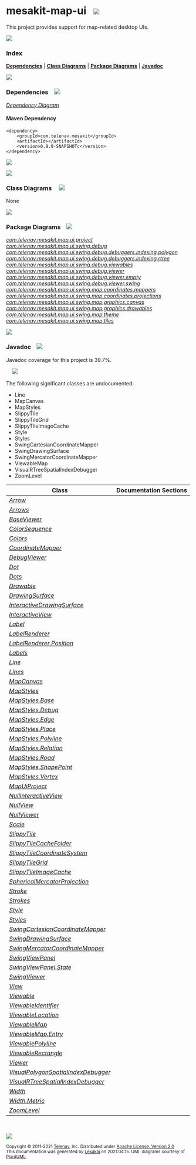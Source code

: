 # mesakit-map-ui &nbsp;&nbsp;![](https://www.kivakit.org/images/gears-40.png)

This project provides support for map-related desktop UIs.

![](https://www.kivakit.org/images/horizontal-line.png)

### Index



[**Dependencies**](#dependencies) | [**Class Diagrams**](#class-diagrams) | [**Package Diagrams**](#package-diagrams) | [**Javadoc**](#javadoc)

![](https://www.kivakit.org/images/horizontal-line.png)

### Dependencies <a name="dependencies"></a> &nbsp;&nbsp; ![](https://www.kivakit.org/images/dependencies-40.png)

[*Dependency Diagram*](documentation/diagrams/dependencies.svg)

#### Maven Dependency

    <dependency>
        <groupId>com.telenav.mesakit</groupId>
        <artifactId></artifactId>
        <version>0.9.0-SNAPSHOTc</version>
    </dependency>

![](https://www.kivakit.org/images/short-horizontal-line.png)

[//]: # (start-user-text)



[//]: # (end-user-text)

![](https://www.kivakit.org/images/short-horizontal-line.png)

### Class Diagrams <a name="class-diagrams"></a> &nbsp; &nbsp; ![](https://www.kivakit.org/images/diagram-48.png)

None

![](https://www.kivakit.org/images/short-horizontal-line.png)

### Package Diagrams <a name="package-diagrams"></a> &nbsp;&nbsp; ![](https://www.kivakit.org/images/box-40.png)

[*com.telenav.mesakit.map.ui.project*](documentation/diagrams/com.telenav.mesakit.map.ui.project.svg)  
[*com.telenav.mesakit.map.ui.swing.debug*](documentation/diagrams/com.telenav.mesakit.map.ui.swing.debug.svg)  
[*com.telenav.mesakit.map.ui.swing.debug.debuggers.indexing.polygon*](documentation/diagrams/com.telenav.mesakit.map.ui.swing.debug.debuggers.indexing.polygon.svg)  
[*com.telenav.mesakit.map.ui.swing.debug.debuggers.indexing.rtree*](documentation/diagrams/com.telenav.mesakit.map.ui.swing.debug.debuggers.indexing.rtree.svg)  
[*com.telenav.mesakit.map.ui.swing.debug.viewables*](documentation/diagrams/com.telenav.mesakit.map.ui.swing.debug.viewables.svg)  
[*com.telenav.mesakit.map.ui.swing.debug.viewer*](documentation/diagrams/com.telenav.mesakit.map.ui.swing.debug.viewer.svg)  
[*com.telenav.mesakit.map.ui.swing.debug.viewer.empty*](documentation/diagrams/com.telenav.mesakit.map.ui.swing.debug.viewer.empty.svg)  
[*com.telenav.mesakit.map.ui.swing.debug.viewer.swing*](documentation/diagrams/com.telenav.mesakit.map.ui.swing.debug.viewer.swing.svg)  
[*com.telenav.mesakit.map.ui.swing.map.coordinates.mappers*](documentation/diagrams/com.telenav.mesakit.map.ui.swing.map.coordinates.mappers.svg)  
[*com.telenav.mesakit.map.ui.swing.map.coordinates.projections*](documentation/diagrams/com.telenav.mesakit.map.ui.swing.map.coordinates.projections.svg)  
[*com.telenav.mesakit.map.ui.swing.map.graphics.canvas*](documentation/diagrams/com.telenav.mesakit.map.ui.swing.map.graphics.canvas.svg)  
[*com.telenav.mesakit.map.ui.swing.map.graphics.drawables*](documentation/diagrams/com.telenav.mesakit.map.ui.swing.map.graphics.drawables.svg)  
[*com.telenav.mesakit.map.ui.swing.map.theme*](documentation/diagrams/com.telenav.mesakit.map.ui.swing.map.theme.svg)  
[*com.telenav.mesakit.map.ui.swing.map.tiles*](documentation/diagrams/com.telenav.mesakit.map.ui.swing.map.tiles.svg)  

![](https://www.kivakit.org/images/short-horizontal-line.png)

### Javadoc <a name="javadoc"></a> &nbsp;&nbsp; ![](https://www.kivakit.org/images/books-40.png)

Javadoc coverage for this project is 39.7%.  
  
&nbsp; &nbsp;  ![](https://www.kivakit.org/images/meter-40-12.png)

The following significant classes are undocumented:  

- Line  
- MapCanvas  
- MapStyles  
- SlippyTile  
- SlippyTileGrid  
- SlippyTileImageCache  
- Style  
- Styles  
- SwingCartesianCoordinateMapper  
- SwingDrawingSurface  
- SwingMercatorCoordinateMapper  
- ViewableMap  
- VisualRTreeSpatialIndexDebugger  
- ZoomLevel

| Class | Documentation Sections |
|---|---|
| [*Arrow*](https://telenav.github.io/mesakit-data/javadoc/mesakit.map.ui/com/telenav/mesakit/map/ui/swing/map/graphics/drawables/Arrow.html) |  |  
| [*Arrows*](https://telenav.github.io/mesakit-data/javadoc/mesakit.map.ui/com/telenav/mesakit/map/ui/swing/map/theme/Arrows.html) |  |  
| [*BaseViewer*](https://telenav.github.io/mesakit-data/javadoc/mesakit.map.ui/com/telenav/mesakit/map/ui/swing/debug/viewer/BaseViewer.html) |  |  
| [*ColorSequence*](https://telenav.github.io/mesakit-data/javadoc/mesakit.map.ui/com/telenav/mesakit/map/ui/swing/debug/viewer/ColorSequence.html) |  |  
| [*Colors*](https://telenav.github.io/mesakit-data/javadoc/mesakit.map.ui/com/telenav/mesakit/map/ui/swing/debug/viewer/swing/Colors.html) |  |  
| [*CoordinateMapper*](https://telenav.github.io/mesakit-data/javadoc/mesakit.map.ui/com/telenav/mesakit/map/ui/swing/map/coordinates/mappers/CoordinateMapper.html) |  |  
| [*DebugViewer*](https://telenav.github.io/mesakit-data/javadoc/mesakit.map.ui/com/telenav/mesakit/map/ui/swing/debug/viewer/swing/DebugViewer.html) |  |  
| [*Dot*](https://telenav.github.io/mesakit-data/javadoc/mesakit.map.ui/com/telenav/mesakit/map/ui/swing/map/graphics/drawables/Dot.html) |  |  
| [*Dots*](https://telenav.github.io/mesakit-data/javadoc/mesakit.map.ui/com/telenav/mesakit/map/ui/swing/map/theme/Dots.html) |  |  
| [*Drawable*](https://telenav.github.io/mesakit-data/javadoc/mesakit.map.ui/com/telenav/mesakit/map/ui/swing/debug/Drawable.html) |  |  
| [*DrawingSurface*](https://telenav.github.io/mesakit-data/javadoc/mesakit.map.ui/com/telenav/mesakit/map/ui/swing/debug/DrawingSurface.html) |  |  
| [*InteractiveDrawingSurface*](https://telenav.github.io/mesakit-data/javadoc/mesakit.map.ui/com/telenav/mesakit/map/ui/swing/debug/InteractiveDrawingSurface.html) |  |  
| [*InteractiveView*](https://telenav.github.io/mesakit-data/javadoc/mesakit.map.ui/com/telenav/mesakit/map/ui/swing/debug/InteractiveView.html) |  |  
| [*Label*](https://telenav.github.io/mesakit-data/javadoc/mesakit.map.ui/com/telenav/mesakit/map/ui/swing/map/graphics/drawables/Label.html) |  |  
| [*LabelRenderer*](https://telenav.github.io/mesakit-data/javadoc/mesakit.map.ui/com/telenav/mesakit/map/ui/swing/debug/viewer/swing/LabelRenderer.html) |  |  
| [*LabelRenderer.Position*](https://telenav.github.io/mesakit-data/javadoc/mesakit.map.ui/com/telenav/mesakit/map/ui/swing/debug/viewer/swing/LabelRenderer.Position.html) |  |  
| [*Labels*](https://telenav.github.io/mesakit-data/javadoc/mesakit.map.ui/com/telenav/mesakit/map/ui/swing/map/theme/Labels.html) |  |  
| [*Line*](https://telenav.github.io/mesakit-data/javadoc/mesakit.map.ui/com/telenav/mesakit/map/ui/swing/map/graphics/drawables/Line.html) |  |  
| [*Lines*](https://telenav.github.io/mesakit-data/javadoc/mesakit.map.ui/com/telenav/mesakit/map/ui/swing/map/theme/Lines.html) |  |  
| [*MapCanvas*](https://telenav.github.io/mesakit-data/javadoc/mesakit.map.ui/com/telenav/mesakit/map/ui/swing/map/graphics/canvas/MapCanvas.html) |  |  
| [*MapStyles*](https://telenav.github.io/mesakit-data/javadoc/mesakit.map.ui/com/telenav/mesakit/map/ui/swing/map/theme/MapStyles.html) |  |  
| [*MapStyles.Base*](https://telenav.github.io/mesakit-data/javadoc/mesakit.map.ui/com/telenav/mesakit/map/ui/swing/map/theme/MapStyles.Base.html) |  |  
| [*MapStyles.Debug*](https://telenav.github.io/mesakit-data/javadoc/mesakit.map.ui/com/telenav/mesakit/map/ui/swing/map/theme/MapStyles.Debug.html) |  |  
| [*MapStyles.Edge*](https://telenav.github.io/mesakit-data/javadoc/mesakit.map.ui/com/telenav/mesakit/map/ui/swing/map/theme/MapStyles.Edge.html) |  |  
| [*MapStyles.Place*](https://telenav.github.io/mesakit-data/javadoc/mesakit.map.ui/com/telenav/mesakit/map/ui/swing/map/theme/MapStyles.Place.html) |  |  
| [*MapStyles.Polyline*](https://telenav.github.io/mesakit-data/javadoc/mesakit.map.ui/com/telenav/mesakit/map/ui/swing/map/theme/MapStyles.Polyline.html) |  |  
| [*MapStyles.Relation*](https://telenav.github.io/mesakit-data/javadoc/mesakit.map.ui/com/telenav/mesakit/map/ui/swing/map/theme/MapStyles.Relation.html) |  |  
| [*MapStyles.Road*](https://telenav.github.io/mesakit-data/javadoc/mesakit.map.ui/com/telenav/mesakit/map/ui/swing/map/theme/MapStyles.Road.html) |  |  
| [*MapStyles.ShapePoint*](https://telenav.github.io/mesakit-data/javadoc/mesakit.map.ui/com/telenav/mesakit/map/ui/swing/map/theme/MapStyles.ShapePoint.html) |  |  
| [*MapStyles.Vertex*](https://telenav.github.io/mesakit-data/javadoc/mesakit.map.ui/com/telenav/mesakit/map/ui/swing/map/theme/MapStyles.Vertex.html) |  |  
| [*MapUiProject*](https://telenav.github.io/mesakit-data/javadoc/mesakit.map.ui/com/telenav/mesakit/map/ui/project/MapUiProject.html) |  |  
| [*NullInteractiveView*](https://telenav.github.io/mesakit-data/javadoc/mesakit.map.ui/com/telenav/mesakit/map/ui/swing/debug/viewer/empty/NullInteractiveView.html) |  |  
| [*NullView*](https://telenav.github.io/mesakit-data/javadoc/mesakit.map.ui/com/telenav/mesakit/map/ui/swing/debug/viewer/empty/NullView.html) |  |  
| [*NullViewer*](https://telenav.github.io/mesakit-data/javadoc/mesakit.map.ui/com/telenav/mesakit/map/ui/swing/debug/viewer/empty/NullViewer.html) |  |  
| [*Scale*](https://telenav.github.io/mesakit-data/javadoc/mesakit.map.ui/com/telenav/mesakit/map/ui/swing/map/graphics/canvas/Scale.html) |  |  
| [*SlippyTile*](https://telenav.github.io/mesakit-data/javadoc/mesakit.map.ui/com/telenav/mesakit/map/ui/swing/map/tiles/SlippyTile.html) |  |  
| [*SlippyTileCacheFolder*](https://telenav.github.io/mesakit-data/javadoc/mesakit.map.ui/com/telenav/mesakit/map/ui/swing/map/tiles/SlippyTileCacheFolder.html) |  |  
| [*SlippyTileCoordinateSystem*](https://telenav.github.io/mesakit-data/javadoc/mesakit.map.ui/com/telenav/mesakit/map/ui/swing/map/tiles/SlippyTileCoordinateSystem.html) |  |  
| [*SlippyTileGrid*](https://telenav.github.io/mesakit-data/javadoc/mesakit.map.ui/com/telenav/mesakit/map/ui/swing/map/tiles/SlippyTileGrid.html) |  |  
| [*SlippyTileImageCache*](https://telenav.github.io/mesakit-data/javadoc/mesakit.map.ui/com/telenav/mesakit/map/ui/swing/map/tiles/SlippyTileImageCache.html) |  |  
| [*SphericalMercatorProjection*](https://telenav.github.io/mesakit-data/javadoc/mesakit.map.ui/com/telenav/mesakit/map/ui/swing/map/coordinates/projections/SphericalMercatorProjection.html) |  |  
| [*Stroke*](https://telenav.github.io/mesakit-data/javadoc/mesakit.map.ui/com/telenav/mesakit/map/ui/swing/map/graphics/canvas/Stroke.html) |  |  
| [*Strokes*](https://telenav.github.io/mesakit-data/javadoc/mesakit.map.ui/com/telenav/mesakit/map/ui/swing/map/theme/Strokes.html) |  |  
| [*Style*](https://telenav.github.io/mesakit-data/javadoc/mesakit.map.ui/com/telenav/mesakit/map/ui/swing/map/graphics/canvas/Style.html) |  |  
| [*Styles*](https://telenav.github.io/mesakit-data/javadoc/mesakit.map.ui/com/telenav/mesakit/map/ui/swing/map/theme/Styles.html) |  |  
| [*SwingCartesianCoordinateMapper*](https://telenav.github.io/mesakit-data/javadoc/mesakit.map.ui/com/telenav/mesakit/map/ui/swing/map/coordinates/mappers/SwingCartesianCoordinateMapper.html) |  |  
| [*SwingDrawingSurface*](https://telenav.github.io/mesakit-data/javadoc/mesakit.map.ui/com/telenav/mesakit/map/ui/swing/debug/viewer/swing/SwingDrawingSurface.html) |  |  
| [*SwingMercatorCoordinateMapper*](https://telenav.github.io/mesakit-data/javadoc/mesakit.map.ui/com/telenav/mesakit/map/ui/swing/map/coordinates/mappers/SwingMercatorCoordinateMapper.html) |  |  
| [*SwingViewPanel*](https://telenav.github.io/mesakit-data/javadoc/mesakit.map.ui/com/telenav/mesakit/map/ui/swing/debug/viewer/swing/SwingViewPanel.html) |  |  
| [*SwingViewPanel.State*](https://telenav.github.io/mesakit-data/javadoc/mesakit.map.ui/com/telenav/mesakit/map/ui/swing/debug/viewer/swing/SwingViewPanel.State.html) |  |  
| [*SwingViewer*](https://telenav.github.io/mesakit-data/javadoc/mesakit.map.ui/com/telenav/mesakit/map/ui/swing/debug/viewer/swing/SwingViewer.html) |  |  
| [*View*](https://telenav.github.io/mesakit-data/javadoc/mesakit.map.ui/com/telenav/mesakit/map/ui/swing/debug/View.html) |  |  
| [*Viewable*](https://telenav.github.io/mesakit-data/javadoc/mesakit.map.ui/com/telenav/mesakit/map/ui/swing/debug/Viewable.html) |  |  
| [*ViewableIdentifier*](https://telenav.github.io/mesakit-data/javadoc/mesakit.map.ui/com/telenav/mesakit/map/ui/swing/debug/ViewableIdentifier.html) |  |  
| [*ViewableLocation*](https://telenav.github.io/mesakit-data/javadoc/mesakit.map.ui/com/telenav/mesakit/map/ui/swing/debug/viewables/ViewableLocation.html) |  |  
| [*ViewableMap*](https://telenav.github.io/mesakit-data/javadoc/mesakit.map.ui/com/telenav/mesakit/map/ui/swing/debug/viewer/ViewableMap.html) |  |  
| [*ViewableMap.Entry*](https://telenav.github.io/mesakit-data/javadoc/mesakit.map.ui/com/telenav/mesakit/map/ui/swing/debug/viewer/ViewableMap.Entry.html) |  |  
| [*ViewablePolyline*](https://telenav.github.io/mesakit-data/javadoc/mesakit.map.ui/com/telenav/mesakit/map/ui/swing/debug/viewables/ViewablePolyline.html) |  |  
| [*ViewableRectangle*](https://telenav.github.io/mesakit-data/javadoc/mesakit.map.ui/com/telenav/mesakit/map/ui/swing/debug/viewables/ViewableRectangle.html) |  |  
| [*Viewer*](https://telenav.github.io/mesakit-data/javadoc/mesakit.map.ui/com/telenav/mesakit/map/ui/swing/debug/Viewer.html) |  |  
| [*VisualPolygonSpatialIndexDebugger*](https://telenav.github.io/mesakit-data/javadoc/mesakit.map.ui/com/telenav/mesakit/map/ui/swing/debug/debuggers/indexing/polygon/VisualPolygonSpatialIndexDebugger.html) |  |  
| [*VisualRTreeSpatialIndexDebugger*](https://telenav.github.io/mesakit-data/javadoc/mesakit.map.ui/com/telenav/mesakit/map/ui/swing/debug/debuggers/indexing/rtree/VisualRTreeSpatialIndexDebugger.html) |  |  
| [*Width*](https://telenav.github.io/mesakit-data/javadoc/mesakit.map.ui/com/telenav/mesakit/map/ui/swing/map/graphics/canvas/Width.html) |  |  
| [*Width.Metric*](https://telenav.github.io/mesakit-data/javadoc/mesakit.map.ui/com/telenav/mesakit/map/ui/swing/map/graphics/canvas/Width.Metric.html) |  |  
| [*ZoomLevel*](https://telenav.github.io/mesakit-data/javadoc/mesakit.map.ui/com/telenav/mesakit/map/ui/swing/map/tiles/ZoomLevel.html) |  |  

[//]: # (start-user-text)



[//]: # (end-user-text)

<br/>

![](https://www.kivakit.org/images/horizontal-line.png)

<sub>Copyright &#169; 2011-2021 [Telenav](http://telenav.com), Inc. Distributed under [Apache License, Version 2.0](LICENSE)</sub>  
<sub>This documentation was generated by [Lexakai](https://github.com/Telenav/lexakai) on 2021.04.15. UML diagrams courtesy
of [PlantUML](http://plantuml.com).</sub>


